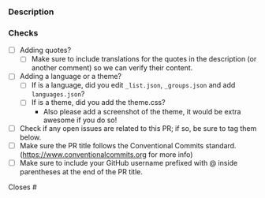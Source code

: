 ### Description

<!-- Please describe the change(s) made in your PR -->

### Checks

- [ ] Adding quotes?
  - [ ] Make sure to include translations for the quotes in the description (or another comment) so we can verify their content.
- [ ] Adding a language or a theme?
  - [ ] If is a language, did you edit `_list.json`, `_groups.json` and add `languages.json`?
  - [ ] If is a theme, did you add the theme.css?
    - Also please add a screenshot of the theme, it would be extra awesome if you do so!
- [ ] Check if any open issues are related to this PR; if so, be sure to tag them below.
- [ ] Make sure the PR title follows the Conventional Commits standard. (https://www.conventionalcommits.org for more info)
- [ ] Make sure to include your GitHub username prefixed with @ inside parentheses at the end of the PR title.

<!-- label(optional scope): pull request title (@your_github_username) -->

<!-- I know I know they seem boring but please do them, they help us and you will find out it also helps you.-->

Closes #

<!-- the issue(s) your PR resolves if any (delete if that is not the case) -->
<!-- please also reference any issues and or PRs related to your pull request -->
<!-- Also remove it if you are not following any issues. -->

<!-- pro tip: you can mention an issue, PR, or discussion on GitHub by referencing its hash number e.g: [#1234](https://github.com/monkeytypegame/monkeytype/pull/1234) -->

<!-- pro tip: you can press . (dot or period) in the code tab of any GitHub repo to get access to GitHub's VS Code web editor Enjoy! :) -->
